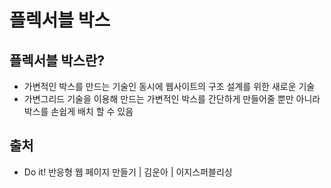 # 플렉서블 박스

## 플렉서블 박스란?

* 가변적인 박스를 만드는 기술인 동시에 웹사이트의 구조 설계를 위한 새로운 기술
* 가변그리드 기술을 이용해 만드는 가변적인 박스를 간단하게 만들어줄 뿐만 아니라 박스를 손쉽게 배치 할 수 있음

## 

## 출처

* Do it! 반응형 웹 페이지 만들기 \| 김운아 \| 이지스퍼블리싱


